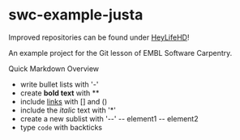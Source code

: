 # swc-example-justa
Improved repositories can be found under [HeyLifeHD](https://github.com/HeyLifeHD/swc-example-hey)!

An example project for the Git lesson of EMBL Software Carpentry.

Quick Markdown Overview

- write bullet lists with '-'
- create **bold text** with **
- include [links](https:/embl.de) with [] and ()
- include the *italic* text with '*'
- create a new sublist with '--'
-- element1
-- element2
- type `code` with backticks
